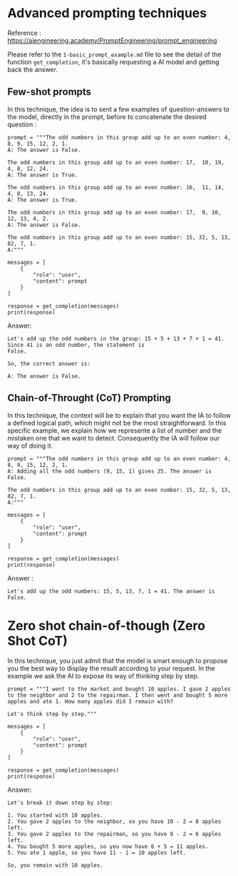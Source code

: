 # Advanced prompting techniques

Reference : https://aiengineering.academy/PromptEngineering/prompt_engineering

Please refer to the `1-basic_prompt_example.md` file to see the detail of the function `get_completion`, it's basically requesting a AI model and getting back the answer.

## Few-shot prompts

In this technique, the idea is to sent a few examples of question-answers to the model, directly in the prompt, before to concatenate the desired question :

```
prompt = """The odd numbers in this group add up to an even number: 4, 8, 9, 15, 12, 2, 1.
A: The answer is False.

The odd numbers in this group add up to an even number: 17,  10, 19, 4, 8, 12, 24.
A: The answer is True.

The odd numbers in this group add up to an even number: 16,  11, 14, 4, 8, 13, 24.
A: The answer is True.

The odd numbers in this group add up to an even number: 17,  9, 10, 12, 13, 4, 2.
A: The answer is False.

The odd numbers in this group add up to an even number: 15, 32, 5, 13, 82, 7, 1. 
A:"""

messages = [
    {
        "role": "user",
        "content": prompt
    }
]

response = get_completion(messages)
print(response)
```

Answer:

```
Let's add up the odd numbers in the group: 15 + 5 + 13 + 7 + 1 = 41. Since 41 is an odd number, the statement is 
False.

So, the correct answer is:

A: The answer is False.
```

## Chain-of-Throught (CoT) Prompting

In this technique, the context will be to explain that you want the IA to follow a defined logical path, which might not be the most straightforward.
In this specific example, we explain how we represente a list of number and the mistaken one that we want to detect. Consequently the IA will follow our way of doing it.

```
prompt = """The odd numbers in this group add up to an even number: 4, 8, 9, 15, 12, 2, 1.
A: Adding all the odd numbers (9, 15, 1) gives 25. The answer is False.

The odd numbers in this group add up to an even number: 15, 32, 5, 13, 82, 7, 1. 
A:"""

messages = [
    {
        "role": "user",
        "content": prompt
    }
]

response = get_completion(messages)
print(response)
```

Answer :
```
Let's add up the odd numbers: 15, 5, 13, 7, 1 = 41. The answer is False.
```


# Zero shot chain-of-though (Zero Shot CoT)

In this technique, you just admit that the model is smart enough to propose you the best way to display the result according to your request.
In the example we ask the AI to expose its way of thinking step by step.

```
prompt = """I went to the market and bought 10 apples. I gave 2 apples to the neighbor and 2 to the repairman. I then went and bought 5 more apples and ate 1. How many apples did I remain with?

Let's think step by step."""

messages = [
    {
        "role": "user",
        "content": prompt
    }
]

response = get_completion(messages)
print(response)
```

Answer: 
```
Let's break it down step by step:

1. You started with 10 apples.
2. You gave 2 apples to the neighbor, so you have 10 - 2 = 8 apples left.
3. You gave 2 apples to the repairman, so you have 8 - 2 = 6 apples left.
4. You bought 5 more apples, so you now have 6 + 5 = 11 apples.
5. You ate 1 apple, so you have 11 - 1 = 10 apples left.

So, you remain with 10 apples.
```
